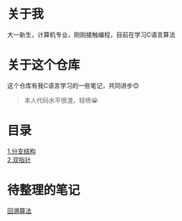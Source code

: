 # 关于我
大一新生，计算机专业，刚刚接触编程，目前在学习C语言算法
# 关于这个仓库
这个仓库有我C语言学习的一些笔记，共同进步😊
> 本人代码水平很渣，轻喷😭
# 目录
[1.分支结构](./notes/1.分支结构.md)<br>
[2.双指针](./notes/2.双指针.md)<br>
# 待整理的笔记
[回溯算法](./notes/回溯算法.md)